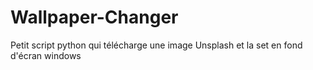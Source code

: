 # Wallpaper-Changer
Petit script python qui télécharge une image Unsplash et la set en fond d'écran windows 
